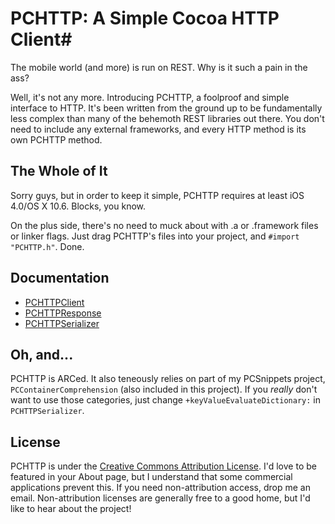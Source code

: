 # PCHTTP: A Simple Cocoa HTTP Client#

The mobile world (and more) is run on REST. Why is it such a pain in the ass?

Well, it's not any more. Introducing PCHTTP, a foolproof and simple interface to HTTP. It's been written from the ground up to be fundamentally less complex than many of the behemoth REST libraries out there. You don't need to include any external frameworks, and every HTTP method is its own PCHTTP method.

## The Whole of It ##

Sorry guys, but in order to keep it simple, PCHTTP requires at least iOS 4.0/OS X 10.6. Blocks, you know.

On the plus side, there's no need to muck about with .a or .framework files or linker flags. Just drag PCHTTP's files into your project, and `#import "PCHTTP.h"`. Done.

## Documentation ##

- [PCHTTPClient](http://pcperini.com/github/PCHTTP/PCHTTPClient/)
- [PCHTTPResponse](http://pcperini.com/github/PCHTTP/PCHTTPResponse/)
- [PCHTTPSerializer](http://pcperini.com/github/PCHTTP/PCHTTPSerializer/)

## Oh, and... ##

PCHTTP is ARCed. It also teneously relies on part of my PCSnippets project, `PCContainerComprehension` (also included in this project). If you _really_ don't want to use those categories, just change `+keyValueEvaluateDictionary:` in `PCHTTPSerializer`.

## License ##

PCHTTP is under the [Creative Commons Attribution License](http://creativecommons.org/licenses/by/3.0/). I'd love to be featured in your About page, but I understand that some commercial applications prevent this. If you need non-attribution access, drop me an email. Non-attribution licenses are generally free to a good home, but I'd like to hear about the project!